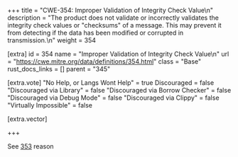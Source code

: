 +++
title = "CWE-354: Improper Validation of Integrity Check Value\n"
description = "The product does not validate or incorrectly validates the integrity check values or \"checksums\" of a message. This may prevent it from detecting if the data has been modified or corrupted in transmission.\n"
weight = 354

[extra]
id = 354
name = "Improper Validation of Integrity Check Value\n"
url = "https://cwe.mitre.org/data/definitions/354.html"
class = "Base"
rust_docs_links = []
parent = "345"

[extra.vote]
"No Help, or Langs Wont Help" = true
Discouraged = false
"Discouraged via Library" = false
"Discouraged via Borrow Checker" = false
"Discouraged via Debug Mode" = false
"Discouraged via Clippy" = false
"Virtually Impossible" = false

[extra.vector]

+++

See [353](/rust-are-we-secure-yet/cwes/cwe-353) reason